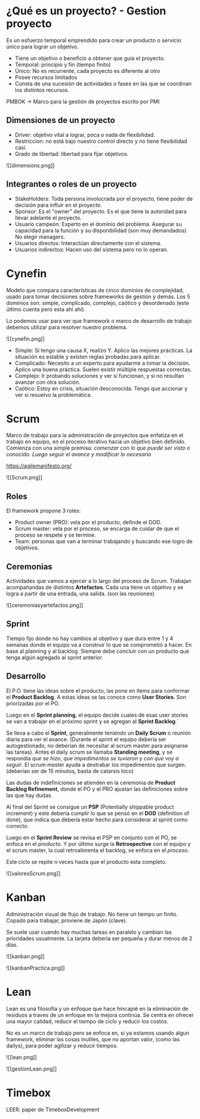 # ¿Qué es un proyecto? - Gestion proyecto
Es un esfuerzo temporal emprendido para crear un producto o servicio único para lograr un objetivo.
- Tiene un objetivo o beneficio a obtener que guía el proyecto.
- Temporal: principio y fin (tiempo finito)
- Único: No es recurrente, cada proyecto es diferente al otro
- Posee recursos limitados
- Consta de una sucesión de actividades o fases en las que se coordinan los distintos recursos.

PMBOK -> Marco para la gestión de proyectos escrito por PMI

## Dimensiones de un proyecto
- Driver: objetivo vital a lograr, poca o nada de flexibilidad.
- Restriccion: no está bajo nuestro control directo y no tiene flexibilidad casi.
- Grado de libertad: libertad para fijar objetivos.

![[dimensions.png]]

## Integrantes o roles de un proyecto
- StakeHolders: Toda persona involucrada por el proyecto, tiene poder de decisión para influir en el proyecto.
- Sponsor: Es el "owner" del proyecto. Es el que tiene la autoridad para llevar adelante el proyecto.
- Usuario campeón: Experto en el dominio del problema. Asegurar su capacidad para la función y su disponibilidad (son muy demandados) No elegir managers.
- Usuarios directos: Interactúan directamente con el sistema.
- Usuarios indirectos: Hacen uso del sistema pero no lo operan.

# Cynefin
Modelo que compara características de cinco dominios de complejidad, usado para tomar decisiones sobre frameworks de gestión y demás.
Los 5 dominios son: simple, complicado, complejo, caótico y desordenado (este último cuenta pero esta ahí ahí).

Lo podemos usar para ver que framework o marco de desarrollo de trabajo debemos utilizar para resolver nuestro problema.

![[cynefin.png]]

- Simple: Si tengo una causa X, realizo Y. Aplico las mejores prácticas. La situación es estable y existen reglas probadas para aplicar.
- Complicado: Necesito a un experto para ayudarme a tomar la decisión. Aplico una buena práctica. Suelen existir múltiple respuestas correctas.
- Complejo: Ir probando soluciones y ver si funcionan, y si no resultan avanzar con otra solución.
- Caótico: Estoy en crisis, situación desconocida. Tengo que accionar y ver si resuelvo la problemática.

# Scrum
Marco de trabajo para la administración de proyectos que enfatiza en el trabajo en equipo, en el proceso iterativo hacia un objetivo bien definido. Comienza con una simple premisa: *comenzar con lo que puede ser visto o conocido. Luego seguir el avance y modificar lo necesario*

https://agilemanifesto.org/

![[Scrum.png]]

## Roles
El framework propone 3 roles:
- Product owner (PRO): vela por el producto, definde el DOD.
- Scrum master: vela por el proceso, se encarga de cuidar de que el proceso se respete y se termine.
- Team: personas que van a terminar trabajando y buscando ese logro de objetivos.

## Ceremonias
Actividades que vamos a ejercer a lo largo del proceso de Scrum. Trabajan acompañandas de distintos **Artefactos**. Cada una tiene un objetivo y se logra a partir de una entrada, una salida. (son las reuniones)

![[ceremoniasyartefactos.png]]

## Sprint
Tiempo fijo donde no hay cambios al objetivo y que dura entre 1 y 4 semanas donde el equipo va a construir lo que se comprometió a hacer. En base al planning y al backlog. Siempre debe concluir con un producto que tenga algún agregado al sprint anterior.

## Desarrollo
El P.O. tiene las ideas sobre el producto, las pone en items para conformar el **Product Backlog**. A estas ideas se las conoce como **User Stories**. Son priorizadas por el PO.

Luego en el **Sprint planning**, el equipo decide cuales de esas user stories se van a trabajar en el próximo sprint y se agregan al **Sprint Backlog**.´

Se lleva a cabo el **Sprint**, generalmente teniendo un **Daily Scrum** o reunión diaria para ver el avance. (Durante el sprint el equipo debería ser autogestionado, no deberían de necesitar al scrum master para asignarse las tareas). 
Antes el daily scrum se llamaba **Standing meeting**, y se respondía *que se hizo*, *que impedimentos se tuvieron* y *con que voy a seguir*. El scrum master ayuda a destrabar los impedimentos que surgen. (deberían ser de 15 minutos, basta de catarsis loco)

Las dudas de indefiniciones se atienden en la ceremonia de **Product Backlog Refinement**, donde el PO y el PRO ajustan las definiciones sobre las que hay dudas.

Al final del Sprint se consigue un **PSP** (Potentially shippable product increment) y este debería cumplir lo que se pensó en el **DOD** (definition of done), que indica que debería estar hecho para considerar al sprint como correcto.

Luego en el **Sprint Review** se revisa el PSP en conjunto con el PO, se enfoca en el *producto*. 
Y por último surge la **Retrospective** con el equipo y el scrum master, la cual retroalimenta el backlog, se enfoca en el *proceso*.

Este ciclo se repite n veces hasta que el producto esta completo.

![[valoresScrum.png]]

# Kanban
Administración visual de flujo de trabajo. No tiene un tiempo un finito. Copado para trabajar, proviene de Japón (clave).

Se suele usar cuando hay muchas tareas en paralelo y cambian las prioridades usualmente. La tarjeta debería ser pequeña y durar menos de 2 días.

![[kanban.png]]

![[kanbanPractica.png]]

# Lean
Lean es una filosofía y un enfoque que hace hincapié en la eliminación de residuos a traves de un enfoque en la mejora continúa. Se centra en ofrecer una mayor calidad, reducir el tiempo de ciclo y reducir los costos.

No es un marco de trabajo pero se enfoca en, si ya estamos usando algun framework, eliminar las cosas inutiles, que no aportan valor, (como las dailys), para poder agilizar y reducir tiempos.

![[lean.png]]

![[gestionLean.png]]

# Timebox
LEER: paper de TimeboxDevelopment